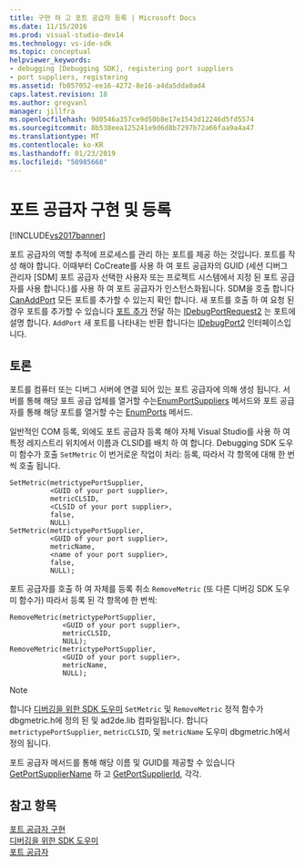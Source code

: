 ```yaml
---
title: 구현 하 고 포트 공급자 등록 | Microsoft Docs
ms.date: 11/15/2016
ms.prod: visual-studio-dev14
ms.technology: vs-ide-sdk
ms.topic: conceptual
helpviewer_keywords:
- debugging [Debugging SDK], registering port suppliers
- port suppliers, registering
ms.assetid: fb057052-ee16-4272-8e16-a4da5dda0ad4
caps.latest.revision: 18
ms.author: gregvanl
manager: jillfra
ms.openlocfilehash: 9d0546a357ce9d50b8e17e1543d12246d5fd5574
ms.sourcegitcommit: 8b538eea125241e9d6d8b7297b72a66faa9a4a47
ms.translationtype: MT
ms.contentlocale: ko-KR
ms.lasthandoff: 01/23/2019
ms.locfileid: "58985668"
---
```

# <a name="implementing-and-registering-a-port-supplier"></a>포트 공급자 구현 및 등록
[!INCLUDE[vs2017banner](../../includes/vs2017banner.md)]

포트 공급자의 역할 추적에 프로세스를 관리 하는 포트를 제공 하는 것입니다. 포트를 작성 해야 합니다. 이때부터 CoCreate를 사용 하 여 포트 공급자의 GUID (세션 디버그 관리자 [SDM] 포트 공급자 선택한 사용자 또는 프로젝트 시스템에서 지정 된 포트 공급자를 사용 합니다.)를 사용 하 여 포트 공급자가 인스턴스화됩니다. SDM을 호출 합니다 [CanAddPort](../../extensibility/debugger/reference/idebugportsupplier2-canaddport.md) 모든 포트를 추가할 수 있는지 확인 합니다. 새 포트를 호출 하 여 요청 된 경우 포트를 추가할 수 있습니다 [포트 추가](../../extensibility/debugger/reference/idebugportsupplier2-addport.md) 전달 하는 [IDebugPortRequest2](../../extensibility/debugger/reference/idebugportrequest2.md) 는 포트에 설명 합니다. `AddPort` 새 포트를 나타내는 반환 합니다는 [IDebugPort2](../../extensibility/debugger/reference/idebugport2.md) 인터페이스입니다.  
  
## <a name="discussion"></a>토론  
 포트를 컴퓨터 또는 디버그 서버에 연결 되어 있는 포트 공급자에 의해 생성 됩니다. 서버를 통해 해당 포트 공급 업체를 열거할 수는[EnumPortSuppliers](../../extensibility/debugger/reference/idebugcoreserver2-enumportsuppliers.md) 메서드와 포트 공급자를 통해 해당 포트를 열거할 수는 [EnumPorts](../../extensibility/debugger/reference/idebugportsupplier2-enumports.md) 메서드.  
  
 일반적인 COM 등록, 외에도 포트 공급자 등록 해야 자체 Visual Studio를 사용 하 여 특정 레지스트리 위치에서 이름과 CLSID를 배치 하 여 합니다. Debugging SDK 도우미 함수가 호출 `SetMetric` 이 번거로운 작업이 처리: 등록, 따라서 각 항목에 대해 한 번씩 호출 됩니다.  
  
```cpp#  
SetMetric(metrictypePortSupplier,  
          <GUID of your port supplier>,  
          metricCLSID,  
          <CLSID of your port supplier>,  
          false,  
          NULL)  
SetMetric(metrictypePortSupplier,  
          <GUID of your port supplier>,  
          metricName,  
          <name of your port supplier>,  
          false,  
          NULL);  
```  
  
 포트 공급자를 호출 하 여 자체를 등록 취소 `RemoveMetric` (또 다른 디버깅 SDK 도우미 함수가) 따라서 등록 된 각 항목에 한 번씩:  
  
```cpp#  
RemoveMetric(metrictypePortSupplier,  
             <GUID of your port supplier>,  
             metricCLSID,  
             NULL);  
RemoveMetric(metrictypePortSupplier,  
             <GUID of your port supplier>,  
             metricName,  
             NULL);  
```  
  
> [!NOTE]
>  합니다 [디버깅을 위한 SDK 도우미](../../extensibility/debugger/reference/sdk-helpers-for-debugging.md) `SetMetric` 및 `RemoveMetric` 정적 함수가 dbgmetric.h에 정의 된 및 ad2de.lib 컴파일됩니다. 합니다 `metrictypePortSupplier`, `metricCLSID`, 및 `metricName` 도우미 dbgmetric.h에서 정의 됩니다.  
  
 포트 공급자 메서드를 통해 해당 이름 및 GUID를 제공할 수 있습니다 [GetPortSupplierName](../../extensibility/debugger/reference/idebugportsupplier2-getportsuppliername.md) 하 고 [GetPortSupplierId](../../extensibility/debugger/reference/idebugportsupplier2-getportsupplierid.md), 각각.  
  
## <a name="see-also"></a>참고 항목  
 [포트 공급자 구현](../../extensibility/debugger/implementing-a-port-supplier.md)   
 [디버깅을 위한 SDK 도우미](../../extensibility/debugger/reference/sdk-helpers-for-debugging.md)   
 [포트 공급자](../../extensibility/debugger/port-suppliers.md)
